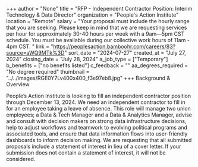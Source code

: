 +++
author = "None"
title = "RFP - Independent Contractor Position: Interim Technology & Data Director"
organization = "People's Action Institute"
location = "Remote"
salary = "Your proposal must include the hourly range that you are seeking. Please keep in mind that we are requesting services per hour for approximately 30-40 hours per week with a 9am—5pm CST schedule. You must be available during our collective work hours of 11am - 4pm CST. "
link = "https://peoplesaction.bamboohr.com/careers/83?source=aWQ9MTk%3D"
sort_date = "2024-07-27"
created_at = "July 27, 2024"
closing_date = "July 28, 2024"
a_job_type = ["Temporary"]
b_benefits = ["no benefits listed"]
c_feedback = ""
aa_degrees_required = "No degree required"
thumbnail = "../../images/RGE0Y7Lv400x400_f3e97eb8.jpg"
+++
Background & Overview

People’s Action Institute is looking to fill an independent contractor position through December 13, 2024. We need an independent contractor to fill in for an employee taking a leave of absence. This role will manage two union employees; a Data & Tech Manager and a Data & Analytics Manager, advise and consult with decision makers on strong data infrastructure decisions, help to adjust workflows and teamwork to evolving political programs and associated tools, and ensure that data information flows into user-friendly dashboards to inform decision making. We are requesting that all submitted proposals include a statement of interest in lieu of a cover letter. If your submission does not contain a statement of interest, it will not be considered.